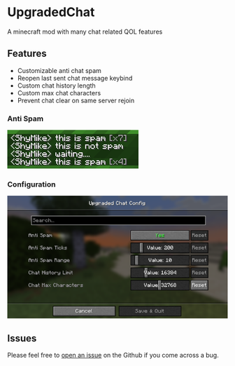 # UpgradedChat

A minecraft mod with many chat related QOL features

## Features
- Customizable anti chat spam
- Reopen last sent chat message keybind
- Custom chat history length
- Custom max chat characters
- Prevent chat clear on same server rejoin

### Anti Spam

![Anti Spam Image](https://github.com/ImShyMike/UpgradedChat/blob/main/assets/antispam.png)

### Configuration

![Configuration Image](https://github.com/ImShyMike/UpgradedChat/blob/main/assets/configuration.png)

## Issues

Please feel free to [open an issue](https://github.com/ImShyMike/UpgradedChat/issues/new) on the Github if you come across a bug.
